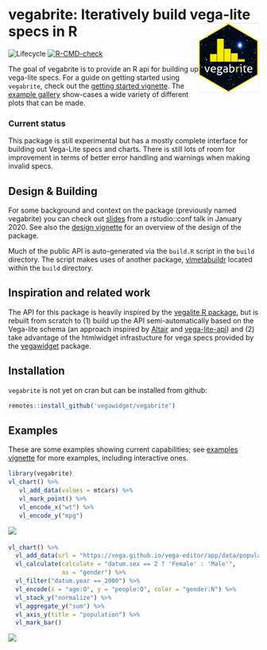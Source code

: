 
<!-- README.md is generated from README.Rmd. Please edit that file -->

# vegabrite: Iteratively build vega-lite specs in R <img src='man/figures/logo.png' align="right" width="121" />

<!-- badges: start -->

![Lifecycle](https://img.shields.io/badge/lifecycle-experimental-orange.svg)
[![R-CMD-check](https://github.com/vegawidget/vegabrite/workflows/R-CMD-check/badge.svg)](https://github.com/vegawidget/vegabrite/actions)

<!-- badges: end -->

The goal of vegabrite is to provide an R api for building up vega-lite
specs. For a guide on getting started using `vegabrite`, check out the
[getting started
vignette](https://vegawidget.github.io/vegabrite/articles/articles/introduction.html).
The [example
gallery](https://vegawidget.github.io/vegabrite/articles/articles/example_gallery.html)
show-cases a wide variety of different plots that can be made.

### Current status

This package is still experimental but has a mostly complete interface
for building out Vega-Lite specs and charts. There is still lots of room
for improvement in terms of better error handling and warnings when
making invalid specs.

## Design & Building

For some background and context on the package (previously named
vegabrite) you can check out
[slides](https://docs.google.com/presentation/d/e/2PACX-1vRUDiM3DaPjYP5b1BafSraf8GWwJk_jy6YV_l9lZgeBVwKDSfqiHcTn8M-Qm-6U7frMX7SLqQthJxah/pub?start=false&loop=false&delayms=3000)
from a rstudio::conf talk in January 2020. See also the [design
vignette](https://vegawidget.github.io/vegabrite/articles/design.html)
for an overview of the design of the package.

Much of the public API is auto-generated via the `build.R` script in the
`build` directory. The script makes uses of another package,
[vlmetabuildr](https://github.com/vegawidget/vegabrite/tree/master/build/vlmetabuildr)
located within the `build` directory.

## Inspiration and related work

The API for this package is heavily inspired by the [vegalite R
package](https://github.com/hrbrmstr/vegalite), but is rebuilt from
scratch to (1) build up the API semi-automatically based on the
Vega-lite schema (an approach inspired by
[Altair](https://github.com/altair-viz/altair) and
[vega-lite-api](https://github.com/vega/vega-lite-api)) and (2) take
advantage of the htmlwidget infrastucture for vega specs provided by the
[vegawidget](https://github.com/vegawidget/vegawidget) package.

## Installation

`vegabrite` is not yet on cran but can be installed from github:

``` r
remotes::install_github('vegawidget/vegabrite')
```

## Examples

These are some examples showing current capabilities; see [examples
vignette](https://vegawidget.github.io/vegabrite/articles/articles/examples.html)
for more examples, including interactive ones.

``` r
library(vegabrite)
vl_chart() %>%
   vl_add_data(values = mtcars) %>%
   vl_mark_point() %>%
   vl_encode_x("wt") %>%
   vl_encode_y("mpg") 
```

![](man/figures/README-example-1.svg)<!-- -->

``` r
vl_chart() %>%
  vl_add_data(url = "https://vega.github.io/vega-editor/app/data/population.json") %>%
  vl_calculate(calculate = "datum.sex == 2 ? 'Female' : 'Male'", 
               as = "gender") %>%
  vl_filter("datum.year == 2000") %>%
  vl_encode(x = "age:O", y = "people:Q", color = "gender:N") %>%
  vl_stack_y("normalize") %>%
  vl_aggregate_y("sum") %>%
  vl_axis_y(title = "population") %>%
  vl_mark_bar() 
```

![](man/figures/README-example2-1.svg)<!-- -->
